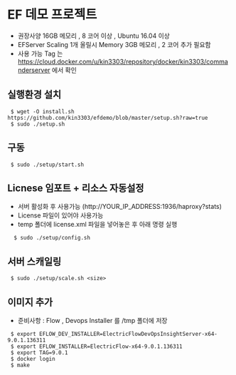 # EF 데모 프로젝트

- 권장사양 16GB 메모리 , 8 코어 이상 , Ubuntu 16.04 이상
- EFServer Scaling 1개 올릴시 Memory 3GB 메모리 , 2 코어 추가 필요함 
- 사용 가능 Tag 는 https://cloud.docker.com/u/kin3303/repository/docker/kin3303/commanderserver 에서 확인

## 실행환경 설치

```console
 $ wget -O install.sh  https://github.com/kin3303/efdemo/blob/master/setup.sh?raw=true
 $ sudo ./setup.sh
```

## 구동

```console
 $ sudo ./setup/start.sh
```

## Licnese 임포트 + 리소스 자동설정

- 서버 활성화 후 사용가능 (http://YOUR_IP_ADDRESS:1936/haproxy?stats)
- License 파일이 있어야 사용가능
- temp 폴더에 license.xml 파일을 넣어놓은 후 아래 명령 실행
```console
  $ sudo ./setup/config.sh
```

## 서버 스캐일링 

```console
 $ sudo ./setup/scale.sh <size>
```

## 이미지 추가

- 준비사항 : Flow , Devops Installer 를 /tmp 폴더에 저장

```console
 $ export EFLOW_DEV_INSTALLER=ElectricFlowDevOpsInsightServer-x64-9.0.1.136311
 $ export EFLOW_INSTALLER=ElectricFlow-x64-9.0.1.136311
 $ export TAG=9.0.1
 $ docker login
 $ make
``` 

